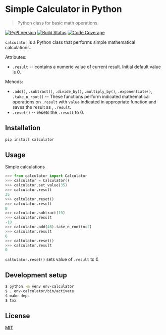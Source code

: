 # Simple Calculator in Python

> Python class for basic math operations.

[![PyPI Version][pypi-image]][pypi-url]
[![Build Status][build-image]][build-url]
[![Code Coverage][coverage-image]][coverage-url]

`calculator` is a Python class that performs simple mathematical calculations. 


Attributes:

- `.result` -- contains a numeric value of current result.
   Initial default value is 0.


Mehods:

- `.add()`, `.subtract()`, `.divide_by()`, `.multiply_by()`, `.exponentiate()`, `.take_n_root()` -- These functions perform indicated mathematical operations on `.result` with `value` indicated in appropriate function and saves the result as , `.result`.
- `.reset()` -- resets the `.result` to 0.


## Installation

```sh
pip install calculator
```


## Usage

Simple calculations

```python
>>> from calculator import Calculator
>>> calculator = Calculator()
>>> calculator.set_value(35)
>>> calculator.result
35
>>> caltulator.reset()
>>> calculator.result
0
>>> calculator.subtract(10)
>>> calculator.result
-10
>>> calculator.add(46).take_n_root(n=2)
>>> calculator.result
6
>>> caltulator.reset()
>>> calculator.result
0
```

`caltulator.reset()` sets value of `.result` to 0.


## Development setup

```sh
$ python -m venv env-calculator
$ . env-calculator/bin/activate
$ make deps
$ tox
```


## License

[MIT](https://choosealicense.com/licenses/mit/)

<!-- Badges -->

[pypi-image]: https://img.shields.io/pypi/v/???
[pypi-url]: https://pypi.org/project/???/

[build-image]: https://github.com/GegznaV/calculator-py/actions/workflows/build.yml/badge.svg
[build-url]: https://github.com/GegznaV/calculator-py/actions/workflows/build.yml

[coverage-image]: https://codecov.io/gh/GegznaV/calculator-py/branch/main/graph/badge.svg
[coverage-url]: https://codecov.io/gh/GegznaV/calculator-py

